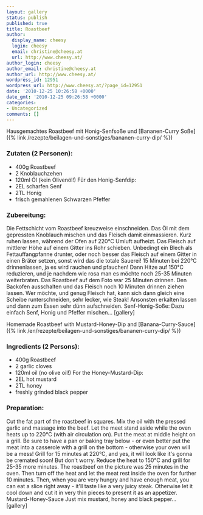 ```yaml
---
layout: gallery
status: publish
published: true
title: Roastbeef
author:
  display_name: cheesy
  login: cheesy
  email: christine@cheesy.at
  url: http://www.cheesy.at/
author_login: cheesy
author_email: christine@cheesy.at
author_url: http://www.cheesy.at/
wordpress_id: 12951
wordpress_url: http://www.cheesy.at/?page_id=12951
date: '2010-12-25 10:26:58 +0000'
date_gmt: '2010-12-25 09:26:58 +0000'
categories:
- Uncategorized
comments: []
---
```

<!--:de-->Hausgemachtes Roastbeef mit Honig-Senfsoße und [Bananen-Curry Soße]({% link /rezepte/beilagen-und-sonstiges/bananen-curry-dip/ %})
### Zutaten (2 Personen):
- 400g Roastbeef
- 2 Knoblauchzehen
- 120ml Öl (kein Olivenöl!)
Für den Honig-Senfdip:
- 2EL scharfen Senf
- 2TL Honig
- frisch gemahlenen Schwarzen Pfeffer
### Zubereitung:
Die Fettschicht vom Roastbeef kreuzweise einschneiden. Das Öl mit dem gepressten Knoblauch mischen und das Fleisch damit einmassieren. Kurz ruhen lassen, während der Ofen auf 220°C Umluft aufheizt. Das Fleisch auf mittlerer Höhe auf einem Gitter ins Rohr schieben. Unbedingt ein Blech als Fettauffangpfanne drunter, oder noch besser das Fleisch auf einem Gitter in einen Bräter setzen, sonst wird das die totale Sauerei!
15 Minuten bei 220°C drinnenlassen, ja es wird rauchen und pfauchen! Dann Hitze auf 150°C reduzieren, und je nachdem wie rosa man es möchte noch 25-35 Minuten weiterbraten. Das Roastbeef auf dem Foto war 25 Minuten drinnen. Den Backofen ausschalten und das Fleisch noch 10 Minuten drinnen ziehen lassen. Wer möchte, und genug Fleisch hat, kann sich dann gleich eine Scheibe runterschneiden, sehr lecker, wie Steak! Ansonsten erkalten lassen und dann zum Essen sehr dünn aufschneiden.
Senf-Honig-Soße:
Dazu einfach Senf, Honig und Pfeffer mischen...
[gallery]
<!--:--><!--:en-->Homemade Roastbeef with Mustard-Honey-Dip and [Banana-Curry-Sauce]({% link /en/rezepte/beilagen-und-sonstiges/bananen-curry-dip/ %})
### Ingredients (2 Persons):
- 400g Roastbeef
- 2 garlic cloves
- 120ml oil (no olive oil!)
For the Honey-Mustard-Dip:
- 2EL hot mustard
- 2TL honey
- freshly grinded black pepper
### Preparation:
Cut the fat part of the roastbeef in squares. Mix the oil with the pressed garlic and massage into the beef. Let the meet stand aside while the oven heats up to 220°C (with air circulation on). Put the meat at middle height on a grill. Be sure to have a pan or baking tray below - or even better put the meat into a casserole with a grill on the bottom - otherwise your oven will be a mess!
Grill for 15 minutes at 220°C, and yes, it will look like it's gonna be cremated soon! But don't worry. Reduce the heat to 150°C and grill for 25-35 more minutes. The roastbeef on the picture was 25 minutes in the oven. Then turn off the heat and let the meat rest inside the oven for further 10 minutes. Then, when you are very hungry and have enough meat, you can eat a slice right away - it'll taste like a very juicy steak. Otherwise let it cool down and cut it in very thin pieces to present it as an appetizer.
Mustard-Honey-Sauce
Just mix mustard, honey and black pepper...
[gallery]
<!--:-->
